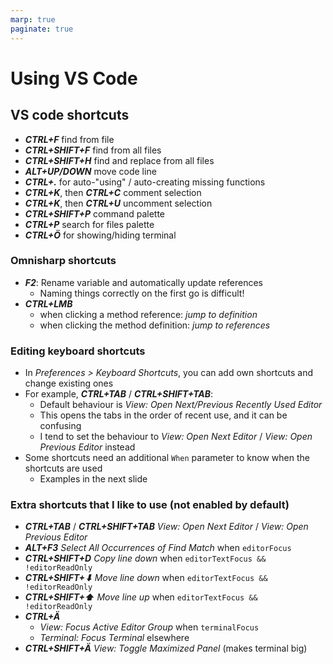 ```yaml
---
marp: true
paginate: true
---
```

<!-- headingDivider: 3 -->
<!-- class: invert -->

# Using VS Code

## VS code shortcuts

* ***CTRL+F*** find from file
* ***CTRL+SHIFT+F*** find from all files
* ***CTRL+SHIFT+H*** find and replace from all files
* ***ALT+UP/DOWN*** move code line
* ***CTRL+.*** for auto-"using" / auto-creating missing functions
* ***CTRL+K***, then ***CTRL+C*** comment selection
* ***CTRL+K***, then ***CTRL+U*** uncomment selection
* ***CTRL+SHIFT+P*** command palette
* ***CTRL+P*** search for files palette
* ***CTRL+Ö*** for showing/hiding terminal

### Omnisharp shortcuts
  * ***F2***: Rename variable and automatically update references
    * Naming things correctly on the first go is difficult!
  * ***CTRL+LMB*** 
    * when clicking a method reference: *jump to definition*
    * when clicking the method definition: *jump to references*

### Editing keyboard shortcuts

* In *Preferences > Keyboard Shortcuts*, you can add own shortcuts and change existing ones 
* For example, ***CTRL+TAB*** / ***CTRL+SHIFT+TAB***:
  * Default behaviour is *View: Open Next/Previous Recently Used Editor*
  * This opens the tabs in the order of recent use, and it can be confusing
  * I tend to set the behaviour to *View: Open Next Editor* / *View: Open Previous Editor* instead
* Some shortcuts need an additional `When` parameter to know when the shortcuts are used
  * Examples in the next slide

### Extra shortcuts that I like to use (not enabled by default)
* ***CTRL+TAB*** / ***CTRL+SHIFT+TAB*** *View: Open Next Editor* / *View: Open Previous Editor*
* ***ALT+F3*** *Select All Occurrences of Find Match* when `editorFocus`
* ***CTRL+SHIFT+D*** *Copy line down* when `editorTextFocus && !editorReadOnly`
* ***CTRL+SHIFT+⬇*** *Move line down* when `editorTextFocus && !editorReadOnly`
* ***CTRL+SHIFT+⬆*** *Move line up* when `editorTextFocus && !editorReadOnly`
* ***CTRL+Ä*** 
  * *View: Focus Active Editor Group* when `terminalFocus`
  * *Terminal: Focus Terminal* elsewhere
* ***CTRL+SHIFT+Ä*** *View: Toggle Maximized Panel* (makes terminal big)